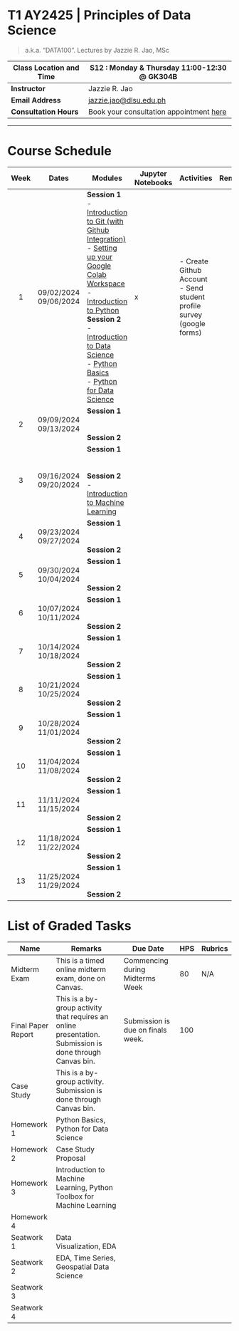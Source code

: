# T1 AY2425 | Principles of Data Science 
> a.k.a. “DATA100”. Lectures by Jazzie R. Jao, MSc

| **Class Location and Time** | S12 : Monday & Thursday 11:00-12:30 @ GK304B                                             |
| --------------------------- | ---------------------------------------------------------------------------------------- |
| **Instructor**              | Jazzie R. Jao                                                                            |
| **Email Address**           | [jazzie.jao@dlsu.edu.ph](mailto:johnsmith@university.edu)                                |
| **Consultation Hours**      | Book your consultation appointment [here](https://calendar.app.google/BSfuLQgPpSadJ2or9) |

---

# **Course Schedule**

| Week | Dates                         | Modules                                                                                                                                                                                                                                                                                                                                                                                                                                                                                                                                                    | Jupyter Notebooks | Activities                                                              | Remarks |
| :--: | ----------------------------- | ---------------------------------------------------------------------------------------------------------------------------------------------------------------------------------------------------------------------------------------------------------------------------------------------------------------------------------------------------------------------------------------------------------------------------------------------------------------------------------------------------------------------------------------------------------- | ----------------- | ----------------------------------------------------------------------- | ------- |
|  1   | 09/02/2024<br>09/06/2024      | **Session 1**<br>- [Introduction to Git (with Github Integration)](Week%201/Introduction%20to%20Git%20(with%20Github%20Integration).md)<br>- [Setting up your Google Colab Workspace](Week%201/Setting%20up%20your%20Google%20Colab%20Workspace.md)<br>- [Introduction to Python](Week%201/Introduction%20to%20Python.md)<br>**Session 2**<br>- [Introduction to Data Science](Week%201/Introduction%20to%20Data%20Science.md)<br>- [Python Basics](Week%201/Python%20Basics.md)<br>- [Python for Data Science](Week%201/Python%20for%20Data%20Science.md) | x                 | - Create Github Account<br>- Send student profile survey (google forms) |         |
|  2   | 09/09/2024 <br>09/13/2024<br> | **Session 1**<br><br><br>**Session 2**                                                                                                                                                                                                                                                                                                                                                                                                                                                                                                                     |                   |                                                                         |         |
|  3   | 09/16/2024<br>09/20/2024      | **Session 1**<br><br><br>**Session 2**<br>- [Introduction to Machine Learning](Week%203/Introduction%20to%20Machine%20Learning.md)                                                                                                                                                                                                                                                                                                                                                                                                                         |                   |                                                                         |         |
|  4   | 09/23/2024<br>09/27/2024<br>  | **Session 1**<br><br><br>**Session 2**                                                                                                                                                                                                                                                                                                                                                                                                                                                                                                                     |                   |                                                                         |         |
|  5   | 09/30/2024<br>10/04/2024<br>  | **Session 1**<br><br><br>**Session 2**                                                                                                                                                                                                                                                                                                                                                                                                                                                                                                                     |                   |                                                                         |         |
|  6   | 10/07/2024<br>10/11/2024<br>  | **Session 1**<br><br><br>**Session 2**                                                                                                                                                                                                                                                                                                                                                                                                                                                                                                                     |                   |                                                                         |         |
|  7   | 10/14/2024<br>10/18/2024<br>  | **Session 1**<br><br><br>**Session 2**                                                                                                                                                                                                                                                                                                                                                                                                                                                                                                                     |                   |                                                                         |         |
|  8   | 10/21/2024<br>10/25/2024<br>  | **Session 1**<br><br><br>**Session 2**                                                                                                                                                                                                                                                                                                                                                                                                                                                                                                                     |                   |                                                                         |         |
|  9   | 10/28/2024<br>11/01/2024<br>  | **Session 1**<br><br><br>**Session 2**                                                                                                                                                                                                                                                                                                                                                                                                                                                                                                                     |                   |                                                                         |         |
|  10  | 11/04/2024<br>11/08/2024<br>  | **Session 1**<br><br><br>**Session 2**                                                                                                                                                                                                                                                                                                                                                                                                                                                                                                                     |                   |                                                                         |         |
|  11  | 11/11/2024<br>11/15/2024<br>  | **Session 1**<br><br><br>**Session 2**                                                                                                                                                                                                                                                                                                                                                                                                                                                                                                                     |                   |                                                                         |         |
|  12  | 11/18/2024<br>11/22/2024<br>  | **Session 1**<br><br><br>**Session 2**                                                                                                                                                                                                                                                                                                                                                                                                                                                                                                                     |                   |                                                                         |         |
|  13  | 11/25/2024<br>11/29/2024      | **Session 1**<br><br><br>**Session 2**                                                                                                                                                                                                                                                                                                                                                                                                                                                                                                                     |                   |                                                                         |         |


# **List of Graded Tasks**

| **Name**           | **Remarks**                                                                                              | **Due Date**                      | **HPS** | **Rubrics** |
| ------------------ | -------------------------------------------------------------------------------------------------------- | --------------------------------- | ------- | ----------- |
| Midterm Exam       | This is a timed online midterm exam, done on Canvas.                                                     | Commencing during Midterms Week   | 80      | N/A         |
| Final Paper Report | This is a by-group activity that requires an online presentation. Submission is done through Canvas bin. | Submission is due on finals week. | 100     |             |
| Case Study         | This is a by-group activity. Submission is done through Canvas bin.                                      |                                   |         |             |
| Homework 1         | Python Basics, Python for Data Science                                                                   |                                   |         |             |
| Homework 2         | Case Study Proposal                                                                                      |                                   |         |             |
| Homework 3         | Introduction to Machine Learning, Python Toolbox for Machine Learning                                    |                                   |         |             |
| Homework 4         |                                                                                                          |                                   |         |             |
| Seatwork 1         | Data Visualization, EDA                                                                                  |                                   |         |             |
| Seatwork 2         | EDA, Time Series, Geospatial Data Science                                                                |                                   |         |             |
| Seatwork 3         |                                                                                                          |                                   |         |             |
| Seatwork 4         |                                                                                                          |                                   |         |             |